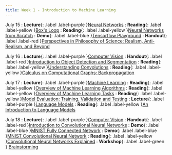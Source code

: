 ```yaml
---
title: Week 1 - Introduction to Machine Learning
---
```


July 15
: **Lecture**{: .label .label-purple }[Neural Networks](#)
  : **Reading**{: .label .label-yellow }[Box's Loop](https://xuwd11.github.io/am207/wiki/boxloop.html )
  : **Reading**{: .label .label-yellow }[Neural Networks from Scratch](https://aegeorge42.github.io/ )
  : **Demo**{: .label .label-blue }[Tensorflow Playground](#)
  : **Handout**{: .label .label-red }[Perspectives in Philosophy of Science: Realism, Anti-Realism, and Beyond](#)


July 16
: **Lecture**{: .label .label-purple }[Computer Vision](#)
  : **Handout**{: .label .label-red }[Introduction to Object Detection and Segmentation](#)
  : **Reading**{: .label .label-yellow }[Understanding Convolutions](https://colah.github.io/posts/2014-07-Understanding-Convolutions/)
  : **Reading**{: .label .label-yellow }[Calculus on Computational Graphs: Backpropagation ](https://colah.github.io/posts/2015-08-Backprop/)

July 17
: **Lecture**{: .label .label-purple }[Machine Learning](#)
  : **Reading**{: .label .label-yellow }[Overview of Machine Learning Algorithms](https://keremturkcan.com/projects/ai_flowchart.html)
  : **Reading**{: .label .label-yellow }[Overview of Machine Learning Tasks](https://keremturkcan.com/projects/ai_flowchart_2.html)
  : **Reading**{: .label .label-yellow }[Model Evaluation: Training, Validation and Testing](https://keremturkcan.com/projects/ai_flowchart_2.html)
: **Lecture**{: .label .label-purple }[Language Models](#)
  : **Reading**{: .label .label-yellow }[An Introduction to Language Models](https://keremturkcan.com/projects/ai_flowchart.html)

July 18
: **Lecture**{: .label .label-purple }[Computer Vision](#)
  : **Handout**{: .label .label-red }[Introduction to Convolutional Neural Networks](#)
  : **Demo**{: .label .label-blue }[MNIST Fully Connected Network](https://adamharley.com/nn_vis/mlp/2d.html)
  : **Demo**{: .label .label-blue }[MNIST Convolutional Neural Network](https://adamharley.com/nn_vis/cnn/2d.html)
  : **Reading**{: .label .label-yellow }[Convolutional Neural Networks Explained](https://poloclub.github.io/cnn-explainer/)
: **Workshop**{: .label .label-green } [Brainstorming](#)
